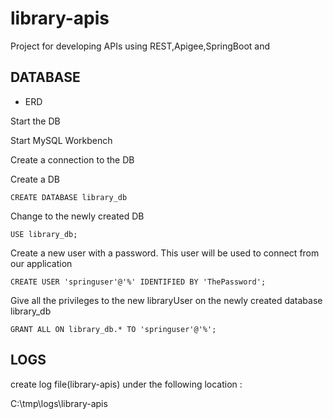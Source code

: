 # library-apis
Project for developing APIs using REST,Apigee,SpringBoot and 

## DATABASE

- ERD


Start the DB

Start MySQL Workbench

Create a connection to the DB

Create a DB

	CREATE DATABASE library_db
  
Change to the newly created DB

	USE library_db;
  
Create a new user with a password. This user will be used to connect from our application

	CREATE USER 'springuser'@'%' IDENTIFIED BY 'ThePassword'; 
  
Give all the privileges to the new libraryUser on the newly created database library_db

	GRANT ALL ON library_db.* TO 'springuser'@'%'; 	

## LOGS

create log file(library-apis) under the following location :

C:\tmp\logs\library-apis
